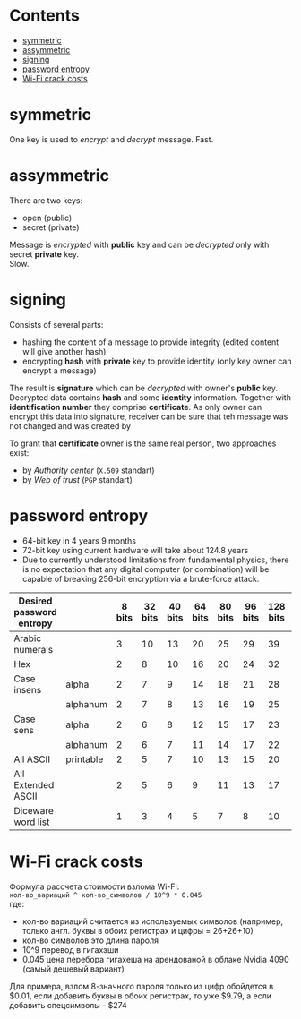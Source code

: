 # Contents

- [symmetric](#symmetric)
- [assymmetric](#assymmetric)
- [signing](#signing)
- [password entropy](#password-entropy)
- [Wi-Fi crack costs](#wi-fi-crack-costs)

# symmetric
One key is used to *encrypt* and *decrypt* message.
Fast.


# assymmetric
There are two keys:
- open (public)
- secret (private)

Message is *encrypted* with **public** key and can be *decrypted* only with secret **private** key.  
Slow.


# signing
Consists of several parts:
- hashing the content of a message to provide integrity (edited content will give another hash)
- encrypting **hash** with **private** key to provide identity (only key owner can encrypt a message)

The result is **signature** which can be *decrypted* with owner's **public** key.  
Decrypted data contains **hash** and some **identity** information. Together with **identification number** they comprise **certificate**.
As only owner can encrypt this data into signature, receiver can be sure that teh message was not changed and was created by 

To grant that **certificate** owner is the same real person, two approaches exist:
- by *Authority center* (`X.509` standart) 
- by *Web of trust* (`PGP` standart)


# password entropy
* 64-bit key in 4 years 9 months
* 72-bit key using current hardware will take about 124.8 years
* Due to currently understood limitations from fundamental physics,
  there is no expectation that any digital computer (or combination)
  will be capable of breaking 256-bit encryption via a brute-force attack.


| Desired password entropy   |             | 8 bits | 32 bits | 40 bits | 64 bits | 80 bits | 96 bits | 128 bits | 160 bits | 192 bits | 224 bits | 256 bits |
| -------------------------- | ----------- | ------ | ------- | ------- | ------- | ------- | ------- | -------- | -------- | -------- | -------- | -------- |
| Arabic numerals            |             | 3      | 10      | 13      | 20      | 25      | 29      | 39       | 49       | 58       | 68       | 78       |
| Hex                        |             | 2      | 8       | 10      | 16      | 20      | 24      | 32       | 40       | 48       | 56       | 64       |
| Case insens                | alpha       | 2      | 7       | 9       | 14      | 18      | 21      | 28       | 35       | 41       | 48       | 55       |
|                            | alphanum    | 2      | 7       | 8       | 13      | 16      | 19      | 25       | 31       | 38       | 44       | 50       |
| Case sens                  | alpha       | 2      | 6       | 8       | 12      | 15      | 17      | 23       | 29       | 34       | 40       | 45       |
|                            | alphanum    | 2      | 6       | 7       | 11      | 14      | 17      | 22       | 27       | 33       | 38       | 43       |
| All ASCII                  | printable   | 2      | 5       | 7       | 10      | 13      | 15      | 20       | 25       | 30       | 35       | 39       |
| All Extended ASCII         |             | 2      | 5       | 6       | 9       | 11      | 13      | 17       | 21       | 25       | 29       | 33       |
| Diceware word list         |             | 1      | 3       | 4       | 5       | 7       | 8       | 10       | 13       | 15       | 18       | 20       |

# Wi-Fi crack costs
Формула рассчета стоимости взлома Wi-Fi:  
`кол-во_вариаций ^ кол-во_символов / 10^9 * 0.045`  
где:
- кол-во вариаций считается из используемых символов (например, только англ. буквы в обоих регистрах и цифры = 26+26+10)
- кол-во символов это длина пароля
- 10^9 перевод в гигахэши
- 0.045 цена перебора гигахеша на арендованой в облаке Nvidia 4090 (самый дешевый вариант)

Для примера, взлом 8-значного пароля только из цифр обойдется в $0.01, если добавить буквы в обоих регистрах, то уже $9.79, а если добавить спецсимволы - $274
